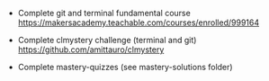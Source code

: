 * Complete git and terminal fundamental course<br/>
https://makersacademy.teachable.com/courses/enrolled/999164

* Complete clmystery challenge (terminal and git)<br/>
https://github.com/amittauro/clmystery

* Complete mastery-quizzes (see mastery-solutions folder)

